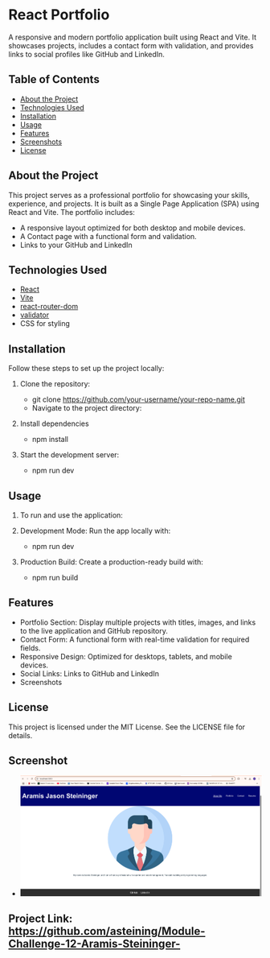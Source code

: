 # React Portfolio

A responsive and modern portfolio application built using React and Vite. It showcases projects, includes a contact form with validation, and provides links to social profiles like GitHub and LinkedIn.

## Table of Contents
- [About the Project](#about-the-project)
- [Technologies Used](#technologies-used)
- [Installation](#installation)
- [Usage](#usage)
- [Features](#features)
- [Screenshots](#screenshots)
- [License](#license)

## About the Project

This project serves as a professional portfolio for showcasing your skills, experience, and projects. It is built as a Single Page Application (SPA) using React and Vite. The portfolio includes:
- A responsive layout optimized for both desktop and mobile devices.
- A Contact page with a functional form and validation.
- Links to your GitHub and LinkedIn

## Technologies Used

- [React](https://reactjs.org/)
- [Vite](https://vitejs.dev/)
- [react-router-dom](https://reactrouter.com/)
- [validator](https://www.npmjs.com/package/validator)
- CSS for styling

## Installation

Follow these steps to set up the project locally:

1. Clone the repository:
   - git clone https://github.com/your-username/your-repo-name.git
   - Navigate to the project directory:


2. Install dependencies
   - npm install

3. Start the development server:
   - npm run dev

## Usage
1. To run and use the application:

2. Development Mode: Run the app locally with:
   - npm run dev

3. Production Build: Create a production-ready build with:
   - npm run build


## Features
- Portfolio Section: Display multiple projects with titles, images, and links to the live application and GitHub repository.
- Contact Form: A functional form with real-time validation for required fields.
- Responsive Design: Optimized for desktops, tablets, and mobile devices.
- Social Links: Links to GitHub and LinkedIn
- Screenshots

## License
This project is licensed under the MIT License. See the LICENSE file for details.

## Screenshot
- ![Alt Text](/src/assets/Challenge-12-SS.png)


## Project Link: https://github.com/asteining/Module-Challenge-12-Aramis-Steininger-